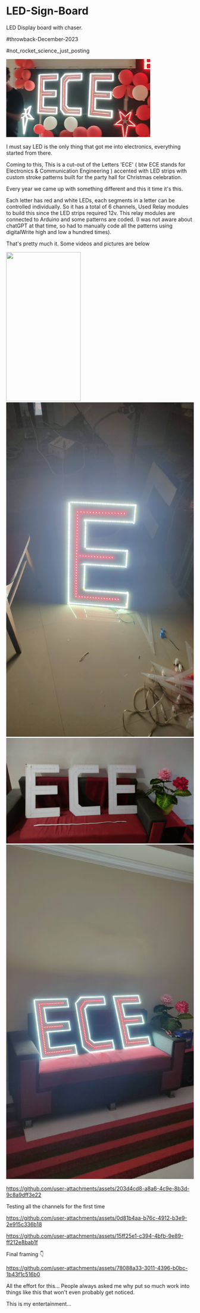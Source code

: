 # LED-Sign-Board
LED Display board with chaser.

#throwback-December-2023

#not_rocket_science_just_posting

![image alt](https://github.com/Anandhu-Sudha/LED-Sign-Board/blob/8179915b5b899abb86a5dfc2265c742b51625424/pictures/1.png)

I must say LED is the only thing that got me into electronics, everything started from there.

Coming to this, This is a cut-out of the Letters 'ECE' ( btw ECE stands for Electronics & Communication Engineering ) accented with LED strips with custom stroke patterns built for the party hall for Christmas celebration. 

Every year we came up with something different and this it time it's this. 

Each letter has red and white LEDs, each segments in a letter can be controlled individually. So it has a total of 6 channels, Used Relay modules to build this since the LED strips required 12v. This relay modules are connected to Arduino and some patterns are coded. (I was not aware about chatGPT at that time, so had to manually code all the patterns using digitalWrite high and low a hundred times).

That's pretty much it. Some videos and pictures are below 

<img src="https://github.com/Anandhu-Sudha/LED-Sign-Board/blob/8179915b5b899abb86a5dfc2265c742b51625424/pictures/IMG20231221144901.jpg)
![image alt](https://github.com/Anandhu-Sudha/LED-Sign-Board/blob/8179915b5b899abb86a5dfc2265c742b51625424/pictures/IMG20231221154832.jpg" width="200" height="400" />
![image alt](https://github.com/Anandhu-Sudha/LED-Sign-Board/blob/8179915b5b899abb86a5dfc2265c742b51625424/pictures/IMG20231221163550.jpg)
![image alt](https://github.com/Anandhu-Sudha/LED-Sign-Board/blob/8179915b5b899abb86a5dfc2265c742b51625424/pictures/IMG20231221173601.jpg)
![image alt](https://github.com/Anandhu-Sudha/LED-Sign-Board/blob/8179915b5b899abb86a5dfc2265c742b51625424/pictures/IMG20231221192953.jpg)

https://github.com/user-attachments/assets/203d4cd8-a8a6-4c9e-8b3d-9c8a9dff3e22

Testing all the channels for the first time

https://github.com/user-attachments/assets/0d81b4aa-b76c-4912-b3e9-2e915c336b18

https://github.com/user-attachments/assets/15ff25e1-c394-4bfb-9e89-ff212e8bab1f

Final framing 👇

https://github.com/user-attachments/assets/78088a33-3011-4396-b0bc-1b43f1c516b0

All the effort for this... People always asked me why put so much work into things like this that won't even probably get noticed. 

This is my entertainment...
